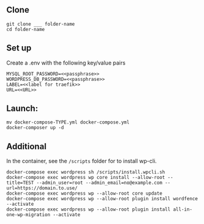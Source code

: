 
Clone
-
```
git clone ___ folder-name
cd folder-name
```

Set up 
-
Create a .env with the following key/value pairs
```
MYSQL_ROOT_PASSWORD=<<passphrase>>
WORDPRESS_DB_PASSWORD=<<passphrase>>
LABEL=<<label for traefik>>
URL=<<URL>>
```

Launch:
-
```
mv docker-compose-TYPE.yml docker-compose.yml
docker-composer up -d
```

Additional
-
In the container, see the `/scripts` folder for to install wp-cli. 

```
docker-compose exec wordpress sh /scripts/install.wpcli.sh
docker-compose exec wordpress wp core install --allow-root --title=TEST --admin_user=root --admin_email=no@example.com --url=https://domain.to.use/
docker-compose exec wordpress wp --allow-root core update
docker-compose exec wordpress wp --allow-root plugin install wordfence --activate
docker-compose exec wordpress wp --allow-root plugin install all-in-one-wp-migration --activate
```
